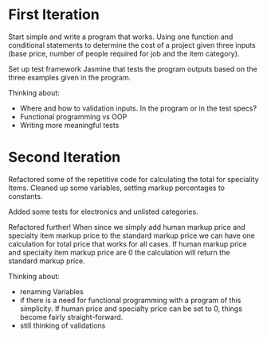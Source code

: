 First Iteration
===============

Start simple and write a program that works. Using one function and conditional statements to determine the cost of a project given three inputs (base price, number of people required for job and the item category).

Set up test framework Jasmine that tests the program outputs based on the three examples given in the program.

Thinking about:
- Where and how to validation inputs. In the program or in the test specs?
- Functional programming vs OOP
- Writing more meaningful tests


Second Iteration
================

Refactored some of the repetitive code for calculating the total for speciality Items. Cleaned up some variables, setting markup percentages to constants.

Added some tests for electronics and unlisted categories.

Refactored further! When since we simply add human markup price and specialty item markup price to the standard markup price we can have one calculation for total price that works for all cases. If human markup price and specialty item markup price are 0 the calculation will return the standard markup price.

Thinking about:
- renaming Variables
- if there is a need for functional programming with a program of this simplicity. If human price and specialty price can be set to 0, things become fairly straight-forward.
- still thinking of validations 
